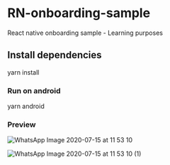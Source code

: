 # RN-onboarding-sample
React native onboarding sample - Learning purposes

## Install dependencies

yarn install

### Run on android
yarn android

### Preview
![WhatsApp Image 2020-07-15 at 11 53 10](https://user-images.githubusercontent.com/31039405/87561578-4185c780-c693-11ea-9b0a-cacc969d6452.jpeg)

![WhatsApp Image 2020-07-15 at 11 53 10 (1)](https://user-images.githubusercontent.com/31039405/87561572-3f236d80-c693-11ea-8a6c-f05dbbcd942d.jpeg)
